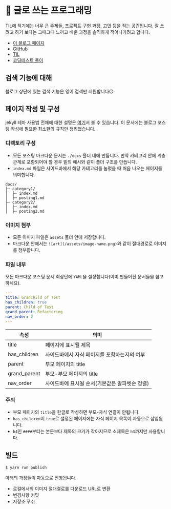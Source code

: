 # 📖 글로 쓰는 프로그래밍

TIL에 적기에는 너무 큰 주제들, 프로젝트 구현 과정, 고민 등을 적는 공간입니다. 잘 쓰려고 하기 보다는 그때그때 느끼고 배운 과정을 솔직하게 적어나가려고 합니다.

- [이 블로그 페이지](https://soonitoon.github.io/blog)
- [GitHub](https://github.com/soonitoon)
- [TIL](https://soonitoon.github.io/TIL/)
- [코딩테스트 풀이](https://github.com/soonitoon/coding-test)

## 검색 기능에 대해

블로그 상단에 있는 검색 기능은 영어 검색만 지원합니다😢

## 페이지 작성 및 구성

jekyll 테마 사용법 전체에 대한 설명은 [여기](https://pmarsceill.github.io/just-the-docs/)서 볼 수 있습니다. 이 문서에는 블로그 포스팅 작성에 필요한 최소한의 규칙만 정리했습니다.

### 디렉토리 구성

- 모든 포스팅 마크다운 문서는 `./docs` 폴더 내에 만듭니다. 만약 카테고리 안에 계층 관계로 포함되어야 할 경우 밑의 예시와 같이 폴더 구조를 만듭니다.
- `index.md` 파일은 사이드바에서 해당 카테고리를 눌렀을 때 처음 나오는 페이지를 의미합니다.

```
docs/
├─ category1/
│  ├─ index.md
│  ├─ posting1.md
├─ category2/
│  ├─ index.md
│  ├─ posting2.md
```

### 이미지 첨부

- 모든 이미지 파일은 `assets` 폴더 안에 저장합니다.
- 마크다운 안에서는 `![art](/assets/image-name.png)`와 같이 절대경로로 이미지를 첨부합니다.

### 파일 내부

모든 마크다운 포스팅 문서 최상단에 `YAML`을 설정합니다(이미 만들어진 문서들을 참고하세요).

```yaml
---
title: Granchild of Test
has_children: true
parent: Child of Test
grand_parent: Refactoring
nav_order: 2
---
```

| 속성         | 의미                                           |
| ------------ | ---------------------------------------------- |
| title        | 페이지에 표시될 제목                           |
| has_children | 사이드바에서 자식 페이지를 포함하는지의 여부   |
| parent       | 부모 페이지의 title                            |
| grand_parent | 부모-부모 페이지의 title                       |
| nav_order    | 사이드바에 표시될 순서(기본값은 알파벳순 정렬) |

### 주의

- 부모 페이지의 `title`을 한글로 작성하면 부모-자식 연결이 안됩니다.
- `has_children`이 `true`로 설정된 페이지에는 자식 페이지 목록이 자동으로 삽입됩니다.
- `h4`인 `####`부터는 본문보다 제목의 크기가 작아지므로 소제목은 `h3`까지만 사용합니다.

## 빌드

```shell
$ yarn run publish
```

아래의 과정들이 자동으로 진행됩니다.

- 로컬에서의 이미지 절대결로를 다운로드 URL로 변환
- 변경사항 커밋
- 저장소 푸쉬

